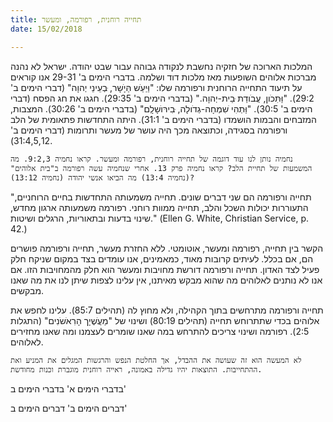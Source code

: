 ```yaml
---
title: תחייה רוחנית, רפורמה, ומעשר
date: 15/02/2018

---
```


המלכות הארוכה של חזקיה נחשבת לנקודה גבוהה עבור שבט יהודה. ישראל לא נהנה מברכות אלוהים השופעות מאז מלכות דוד ושלמה. בדברי הימים ב' 29-31 אנו קוראים על תיעוד התחייה הרוחנית ורפורמה שלו: "וַּיַעַׂש הַּיָׁשָר, ּבְעֵינֵי יְהוָה" (דברי הימים ב' 29:2). "וַּתִּכֹון, עֲבֹודַת ּבֵית-יְהוָה." (בדברי הימים ב' 29:35). חגגו את חג הפסח (דברי הימים ב' 30:5). "וַּתְהִי ׂשִמְחָה-גְדֹולָה, ּבִירּוׁשָלִָם" (בדברי הימים ב' 30:26). המצבות, המזבחים והבמות הושמדו (בדברי הימים ב' 31:1). היתה התחדשות פתאומית של הלב ורפורמה בסגידה, וכתוצאה מכך היה עושר של מעשר ותרומות (דברי הימים ב' 31:4,5,12). 

`נחמיה נותן לנו עוד דוגמה של תחייה רוחנית, רפורמה ומעשר. קראו נחמיה 9:2,3. מה המשמעות של תחיית הלב? קראו נחמיה פרק 13. אחרי שנחמיה עשה רפורמה ב"בית אלוהים" (נחמיה 13:4) מה הביאו אנשי יהודה (נחמיה 13:12)?`

"תחייה ורפורמה הם שני דברים שונים. תחייה משמעותה התחדשות בחיים הרוחניים, התעוררות יכולות השכל והלב, תחייה ממוות רוחני. רפורמה משמעותה ארגון מחדש, שינוי בדעות ובתאוריות, הרגלים ושיטות." (Ellen G. White, Christian Service, p. 42.)

הקשר בין תחייה, רפורמה ומעשר, אוטומטי. ללא החזרת מעשר, תחייה ורפורמה פושרים הם, אם בכלל. לעיתים קרובות מאוד, כמאמינים, אנו עומדים בצד במקום שניקח חלק פעיל לצד האדון. תחייה ורפורמה דורשת מחויבות ומעשר הוא חלק מהמחויבות הזו. אם אנו לא נותנים לאלוהים מה שהוא מבקש מאיתנו, אין עלינו לצפות שיתן לנו את מה שאנו מבקשים. 

תחייה ורפורמה מתרחשים בתוך הקהילה, ולא מחוץ לה (תהילים 85:7). עלינו לחפש את אלוהים בכדי שתתרוחש תחייה (תהילים 80:19) ושינוי של "מַעֲׂשֶיָך הָרִאׁשֹנִים" (התגלות 2:5). רפורמה ושינוי צריכים להתרחש במה שאנו שומרים לעצמנו ומה שאנו מחזירים לאלוהים. 

`לא המעשה הוא זה שעושה את ההבדל, אך החלטת הנפש והרגשות המגלים את המניע ואת ההתחייבות. התוצאות יהיו גדילה באמונה, ראייה רוחנית מוגברת וכנות מחודשת.`

בדברי הימים א'
בדברי הימים ב'

דברים הימים ב'
דברים הימים ב'